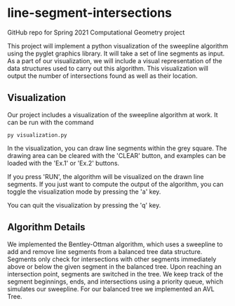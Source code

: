 # line-segment-intersections
GitHub repo for Spring 2021 Computational Geometry project

This project will implement a python visualization of the sweepline algorithm using the pyglet graphics library. It will take a set of line segments as input. As a part of our visualization, we will include a visual representation of the data structures used to carry out this algorithm. This visualization will output the number of intersections found as well as their location. 

## Visualization
Our project includes a visualization of the sweepline algorithm at work. It can be run with the command 

    py visualization.py
    
In the visualization, you can draw line segments within the grey square. The drawing area can be cleared with the 'CLEAR' button, and examples can be loaded with the 'Ex.1' or 'Ex.2' buttons.

If you press 'RUN', the algorithm will be visualized on the drawn line segments. If you just want to compute the output of the algorithm, you can toggle the visualization mode by pressing the 'a' key.

You can quit the visualization by pressing the 'q' key.

## Algorithm Details
We implemented the Bentley-Ottman algorithm, which uses a sweepline to add and remove line segments from a balanced tree data structure. Segments only check for intersections with other segments immediately above or below the given segment in the balanced tree. Upon reaching an intersection point, segments are switched in the tree. We keep track of the segment beginnings, ends, and intersections using a priority queue, which simulates our sweepline. For our balanced tree we implemented an AVL Tree.
